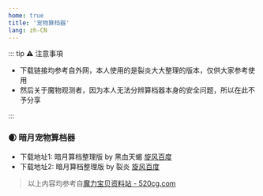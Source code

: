 ```yaml
---
home: true
title: '宠物算档器'
lang: zh-CN
---
```



::: tip ⚠️ 注意事項

- 下载链接均参考自外网，本人使用的是裂炎大大整理的版本，仅供大家参考使用
- 然后关于魔物观测者，因为本人无法分辨算档器本身的安全问题，所以在此不予分享

:::

### 🌒 暗月宠物算档器

- 下载地址1: 暗月算档整理版 by 黑血天蝎 [旋风](http://urlxf.qq.com/?6BRJVve)[百度](http://pan.baidu.com/s/1jGKTh7w#path=/%E9%AD%94%E5%8A%9B%E5%AE%9D%E8%B4%9D/%E2%97%87%E2%97%87%E2%97%87%E5%AE%A0%E7%89%A9%E7%AE%97%E6%A1%A3%E6%A8%A1%E6%8B%9F%E2%97%87%E2%97%87%E2%97%87)
- 下载地址2: 暗月算档整理版 by 裂炎 [旋风](http://urlxf.qq.com/?Yn6fmeq)[百度](http://pan.baidu.com/s/1jGKTh7w#path=/%E9%AD%94%E5%8A%9B%E5%AE%9D%E8%B4%9D/%E2%97%87%E2%97%87%E2%97%87%E5%AE%A0%E7%89%A9%E7%AE%97%E6%A1%A3%E6%A8%A1%E6%8B%9F%E2%97%87%E2%97%87%E2%97%87)

> 以上内容均参考自[魔力宝贝资料站 - 520cg.com](http://www.520cg.com/)

